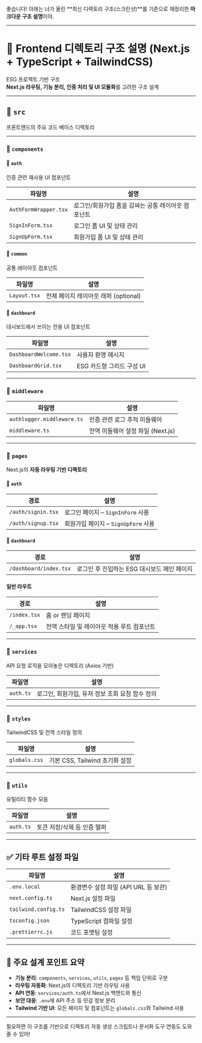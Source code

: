 좋습니다! 아래는 너가 올린 **최신 디렉토리 구조(스크린샷)**를 기준으로 재정리한 **마크다운 구조 설명**이야.

---

# 📁 Frontend 디렉토리 구조 설명 (Next.js + TypeScript + TailwindCSS)

ESG 프로젝트 기반 구조  
**Next.js 라우팅, 기능 분리, 인증 처리 및 UI 모듈화**를 고려한 구조 설계

---

## 📁 `src`

프론트엔드의 주요 코드 베이스 디렉토리

---

### 📁 `components`

#### 📁 `auth`

인증 관련 재사용 UI 컴포넌트

| 파일명                | 설명                                               |
| --------------------- | -------------------------------------------------- |
| `AuthFormWrapper.tsx` | 로그인/회원가입 폼을 감싸는 공통 레이아웃 컴포넌트 |
| `SignInForm.tsx`      | 로그인 폼 UI 및 상태 관리                          |
| `SignUpForm.tsx`      | 회원가입 폼 UI 및 상태 관리                        |

#### 📁 `common`

공통 레이아웃 컴포넌트

| 파일명       | 설명                                 |
| ------------ | ------------------------------------ |
| `Layout.tsx` | 전체 페이지 레이아웃 래퍼 (optional) |

#### 📁 `dashboard`

대시보드에서 쓰이는 전용 UI 컴포넌트

| 파일명                 | 설명                      |
| ---------------------- | ------------------------- |
| `DashboardWelcome.tsx` | 사용자 환영 메시지        |
| `DashboardGrid.tsx`    | ESG 카드형 그리드 구성 UI |

---

### 📁 `middleware`

| 파일명                     | 설명                              |
| -------------------------- | --------------------------------- |
| `authlogger.middleware.ts` | 인증 관련 로그 추적 미들웨어      |
| `middleware.ts`            | 전역 미들웨어 설정 파일 (Next.js) |

---

### 📁 `pages`

Next.js의 **자동 라우팅 기반 디렉토리**

#### 📁 `auth`

| 경로               | 설명                                |
| ------------------ | ----------------------------------- |
| `/auth/signin.tsx` | 로그인 페이지 – `SignInForm` 사용   |
| `/auth/signup.tsx` | 회원가입 페이지 – `SignUpForm` 사용 |

#### 📁 `dashboard`

| 경로                   | 설명                                        |
| ---------------------- | ------------------------------------------- |
| `/dashboard/index.tsx` | 로그인 후 진입하는 ESG 대시보드 메인 페이지 |

#### 일반 라우트

| 경로         | 설명                                       |
| ------------ | ------------------------------------------ |
| `/index.tsx` | 홈 or 랜딩 페이지                          |
| `/_app.tsx`  | 전역 스타일 및 레이아웃 적용 루트 컴포넌트 |

---

### 📁 `services`

API 요청 로직을 모아놓은 디렉토리 (Axios 기반)

| 파일명    | 설명                                            |
| --------- | ----------------------------------------------- |
| `auth.ts` | 로그인, 회원가입, 유저 정보 조회 요청 함수 정의 |

---

### 📁 `styles`

TailwindCSS 및 전역 스타일 정의

| 파일명        | 설명                           |
| ------------- | ------------------------------ |
| `globals.css` | 기본 CSS, Tailwind 초기화 설정 |

---

### 📁 `utils`

유틸리티 함수 모음

| 파일명    | 설명                        |
| --------- | --------------------------- |
| `auth.ts` | 토큰 저장/삭제 등 인증 헬퍼 |

---

## ✅ 기타 루트 설정 파일

| 파일명               | 설명                                 |
| -------------------- | ------------------------------------ |
| `.env.local`         | 환경변수 설정 파일 (API URL 등 보관) |
| `next.config.ts`     | Next.js 설정 파일                    |
| `tailwind.config.ts` | TailwindCSS 설정 파일                |
| `tsconfig.json`      | TypeScript 컴파일 설정               |
| `.prettierrc.js`     | 코드 포맷팅 설정                     |

---

## 🔑 주요 설계 포인트 요약

- **기능 분리**: `components`, `services`, `utils`, `pages` 등 책임 단위로 구분
- **라우팅 자동화**: Next.js의 디렉토리 기반 라우팅 사용
- **API 연동**: `services/auth.ts`에서 Nest.js 백엔드와 통신
- **보안 대응**: `.env`에 API 주소 등 민감 정보 분리
- **Tailwind 기반 UI**: 모든 페이지 및 컴포넌트는 `globals.css`와 Tailwind 사용

---

필요하면 이 구조를 기반으로 디렉토리 자동 생성 스크립트나 문서화 도구 연동도 도와줄 수 있어!
